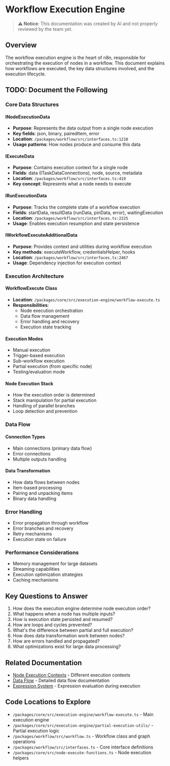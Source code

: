 # Workflow Execution Engine

> **⚠️ Notice**: This documentation was created by AI and not properly reviewed by the team yet.

## Overview

The workflow execution engine is the heart of n8n, responsible for orchestrating the execution of nodes in a workflow. This document explains how workflows are executed, the key data structures involved, and the execution lifecycle.

## TODO: Document the Following

### Core Data Structures

#### INodeExecutionData
- **Purpose**: Represents the data output from a single node execution
- **Key fields**: json, binary, pairedItem, error
- **Location**: `/packages/workflow/src/interfaces.ts:1210`
- **Usage patterns**: How nodes produce and consume this data

#### IExecuteData
- **Purpose**: Contains execution context for a single node
- **Fields**: data (ITaskDataConnections), node, source, metadata
- **Location**: `/packages/workflow/src/interfaces.ts:419`
- **Key concept**: Represents what a node needs to execute

#### IRunExecutionData
- **Purpose**: Tracks the complete state of a workflow execution
- **Fields**: startData, resultData (runData, pinData, error), waitingExecution
- **Location**: `/packages/workflow/src/interfaces.ts:2225`
- **Usage**: Enables execution resumption and state persistence

#### IWorkflowExecuteAdditionalData
- **Purpose**: Provides context and utilities during workflow execution
- **Key methods**: executeWorkflow, credentialsHelper, hooks
- **Location**: `/packages/workflow/src/interfaces.ts:2467`
- **Usage**: Dependency injection for execution context

### Execution Architecture

#### WorkflowExecute Class
- **Location**: `/packages/core/src/execution-engine/workflow-execute.ts`
- **Responsibilities**:
  - Node execution orchestration
  - Data flow management
  - Error handling and recovery
  - Execution state tracking

#### Execution Modes
- Manual execution
- Trigger-based execution
- Sub-workflow execution
- Partial execution (from specific node)
- Testing/evaluation mode

#### Node Execution Stack
- How the execution order is determined
- Stack manipulation for partial execution
- Handling of parallel branches
- Loop detection and prevention

### Data Flow

#### Connection Types
- Main connections (primary data flow)
- Error connections
- Multiple outputs handling

#### Data Transformation
- How data flows between nodes
- Item-based processing
- Pairing and unpacking items
- Binary data handling

### Error Handling
- Error propagation through workflow
- Error branches and recovery
- Retry mechanisms
- Execution state on failure

### Performance Considerations
- Memory management for large datasets
- Streaming capabilities
- Execution optimization strategies
- Caching mechanisms

## Key Questions to Answer

1. How does the execution engine determine node execution order?
2. What happens when a node has multiple inputs?
3. How is execution state persisted and resumed?
4. How are loops and cycles prevented?
5. What's the difference between partial and full execution?
6. How does data transformation work between nodes?
7. How are errors handled and propagated?
8. What optimizations exist for large data processing?

## Related Documentation

- [Node Execution Contexts](./node-execution-contexts.md) - Different execution contexts
- [Data Flow](./data-flow.md) - Detailed data flow documentation
- [Expression System](./expression-system.md) - Expression evaluation during execution

## Code Locations to Explore

- `/packages/core/src/execution-engine/workflow-execute.ts` - Main execution engine
- `/packages/core/src/execution-engine/partial-execution-utils/` - Partial execution logic
- `/packages/workflow/src/workflow.ts` - Workflow class and graph operations
- `/packages/workflow/src/interfaces.ts` - Core interface definitions
- `/packages/core/src/node-execute-functions.ts` - Node execution helpers